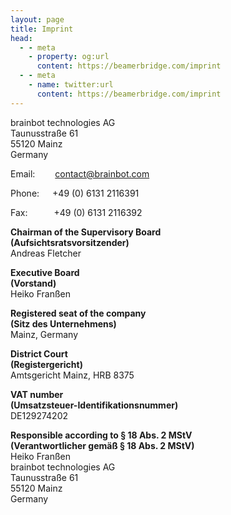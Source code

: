 ```yaml
---
layout: page
title: Imprint
head:
  - - meta
    - property: og:url
      content: https://beamerbridge.com/imprint
  - - meta
    - name: twitter:url
      content: https://beamerbridge.com/imprint
---
```


brainbot technologies AG  
Taunusstraße 61  
55120 Mainz  
Germany

Email:&emsp;&emsp;&nbsp;contact@brainbot.com

Phone:&emsp;&ensp;+49 (0) 6131 2116391

Fax:&emsp;&emsp;&emsp;+49 (0) 6131 2116392

**Chairman of the Supervisory Board**  
**(Aufsichtsratsvorsitzender)**  
Andreas Fletcher

**Executive Board**  
**(Vorstand)**  
Heiko Franßen

**Registered seat of the company**  
**(Sitz des Unternehmens)**  
Mainz, Germany

**District Court**  
**(Registergericht)**  
Amtsgericht Mainz, HRB 8375

**VAT number**  
**(Umsatzsteuer-Identifikationsnummer)**  
DE129274202

**Responsible according to § 18 Abs. 2 MStV**  
**(Verantwortlicher gemäß § 18 Abs. 2 MStV)**  
Heiko Franßen  
brainbot technologies AG  
Taunusstraße 61  
55120 Mainz  
Germany

